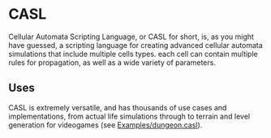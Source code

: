 # CASL
Cellular Automata Scripting Language, or CASL for short, is, as you might have guessed, a scripting language for creating advanced cellular automata simulations that include multiple cells types. each cell can contain multiple rules for propagation, as well as a wide variety of parameters.

## Uses
CASL is extremely versatile, and has thousands of use cases and implementations, from actual life simulations through to terrain and level generation for videogames (see [Examples/dungeon.casl](Examples/dungeon.casl)).
